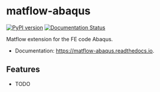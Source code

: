 # matflow-abaqus

[![PyPI version](https://img.shields.io/pypi/v/matflow_abaqus.svg)](https://pypi.python.org/pypi/matflow_abaqus)
[![Documentation Status](https://readthedocs.org/projects/matflow-abaqus/badge/?version=latest)](https://matflow-abaqus.readthedocs.io/en/latest/?badge=latest)

Matflow extension for the FE code Abaqus.

- Documentation: https://matflow-abaqus.readthedocs.io.

## Features
- TODO
